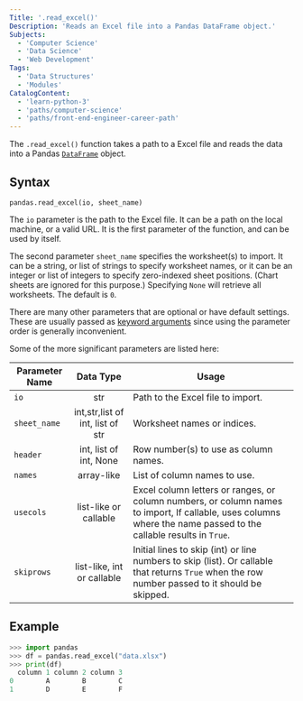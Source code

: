 ```yaml
---
Title: '.read_excel()'
Description: 'Reads an Excel file into a Pandas DataFrame object.'
Subjects:
  - 'Computer Science'
  - 'Data Science'
  - 'Web Development'
Tags:
  - 'Data Structures'
  - 'Modules'
CatalogContent:
  - 'learn-python-3'
  - 'paths/computer-science'
  - 'paths/front-end-engineer-career-path'
---
```


The `.read_excel()` function takes a path to a Excel file and reads the data into a Pandas [`DataFrame`](https://www.codecademy.com/resources/docs/pandas/dataframe) object.

## Syntax

```pseudo
pandas.read_excel(io, sheet_name)
```

The `io` parameter is the path to the Excel file. It can be a path on the local machine, or a valid URL. It is the first parameter of the function, and can be used by itself.

The second parameter `sheet_name` specifies the worksheet(s) to import. It can be a string, or list of strings to specify worksheet names, or it can be an integer or list of integers to specify zero-indexed sheet positions. (Chart sheets are ignored for this purpose.) Specifying `None` will retrieve all worksheets. The default is `0`.

There are many other parameters that are optional or have default settings. These are usually passed as [keyword arguments](https://www.codecademy.com/resources/docs/python/functions/arguments-parameters) since using the parameter order is generally inconvenient.

Some of the more significant parameters are listed here:

| Parameter Name |            Data Type             | Usage                                                                                                                                                            |
| -------------- | :------------------------------: | ---------------------------------------------------------------------------------------------------------------------------------------------------------------- |
| `io`           |               str                | Path to the Excel file to import.                                                                                                                                |
| `sheet_name`   | int,str,list of int, list of str | Worksheet names or indices.                                                                                                                                      |
| `header`       |      int, list of int, None      | Row number(s) to use as column names.                                                                                                                            |
| `names`        |            array-like            | List of column names to use.                                                                                                                                     |
| `usecols`      |      list-like or callable       | Excel column letters or ranges, or column numbers, or column names to import, If callable, uses columns where the name passed to the callable results in `True`. |
| `skiprows`     |    list-like, int or callable    | Initial lines to skip (int) or line numbers to skip (list). Or callable that returns `True` when the row number passed to it should be skipped.                  |

## Example

```py
>>> import pandas
>>> df = pandas.read_excel("data.xlsx")
>>> print(df)
  column 1 column 2 column 3
0        A        B        C
1        D        E        F
```

